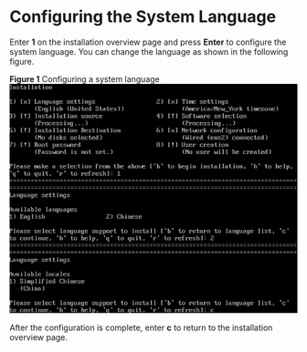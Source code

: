 # Configuring the System Language<a name="EN-US_TOPIC_0214071163"></a>

Enter  **1**  on the installation overview page and press  **Enter**  to configure the system language. You can change the language as shown in the following figure.

**Figure  1**  Configuring a system language<a name="en-us_topic_0155778953_en-us_topic_0151920795_fb355badb7c3f43b9855a0817c4c34a22"></a>  
![](./figures/configuring-a-system-language.png "configuring-a-system-language")

After the configuration is complete, enter  **c**  to return to the installation overview page.

